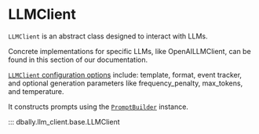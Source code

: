 # LLMClient


`LLMClient` is an abstract class designed to interact with LLMs.

Concrete implementations for specific LLMs, like OpenAILLMClient, can be found in this section of our documentation.

[`LLMClient` configuration options]((./llm_options.md)) include: template, format, event tracker, and optional generation parameters like
frequency_penalty, max_tokens, and temperature.

It constructs prompts using the [`PromptBuilder`](./prompt_builder.md) instance.


::: dbally.llm_client.base.LLMClient

